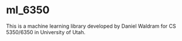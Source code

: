 # ml_6350
This is a machine learning library developed by Daniel Waldram for CS 5350/6350 in University of Utah.
